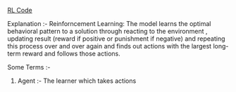 [RL Code](https://colab.research.google.com/drive/1ZNv9QmQQaPfvOjZLgmbE_hAcp7ZQhRJY?usp=sharing)

Explanation :-
    Reinforncement Learning: The model learns the optimal behavioral pattern to a solution through reacting to the environment , updating result (reward if positive or punishment if negative) and repeating this process over and over again and finds out actions with the largest long-term reward and follows those actions.

Some Terms :- 
  1) Agent :- The learner which takes actions
